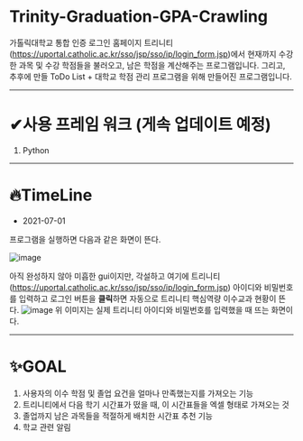 # Trinity-Graduation-GPA-Crawling

가톨릭대학교 통합 인증 로그인 홈페이지 트리니티(https://uportal.catholic.ac.kr/sso/jsp/sso/ip/login_form.jsp)에서 현재까지 수강한 과목 및 수강 학점들을 불러오고, 남은 학점을 계산해주는 프로그램입니다.
그리고, 추후에 만들 ToDo List + 대학교 학점 관리 프로그램을 위해 만들어진 프로그램입니다.

-----------------------------
# ✔사용 프레임 워크 (게속 업데이트 예정)
1. Python

-----------------------------
# 🔥TimeLine

* 2021-07-01

프로그램을 실행하면 다음과 같은 화면이 뜬다.

![image](https://user-images.githubusercontent.com/47571973/124105759-84a49a80-da9e-11eb-959f-bd30786abe06.png)

아직 완성하지 않아 미흡한 gui이지만, 각설하고 여기에 트리니티(https://uportal.catholic.ac.kr/sso/jsp/sso/ip/login_form.jsp) 아이디와 비밀번호를 입력하고 로그인 버튼을 **클릭**하면
자동으로 트리니티 핵심역량 이수교과 현황이 뜬다.
![image](https://user-images.githubusercontent.com/47571973/124106196-f2e95d00-da9e-11eb-9f19-d48c6b5ff1d5.png)
위 이미지는 실제 트리니티 아이디와 비밀번호를 입력했을 때 뜨는 화면이다.


---------------------
# ✨GOAL
1. 사용자의 이수 학점 및 졸업 요건을 얼마나 만족했는지를 가져오는 기능
2. 트리니티에서 다음 학기 시간표가 떴을 때, 이 시간표들을 엑셀 형태로 가져오는 것
3. 졸업까지 남은 과목들을 적절하게 배치한 시간표 추천 기능
4. 학교 관련 알림 
